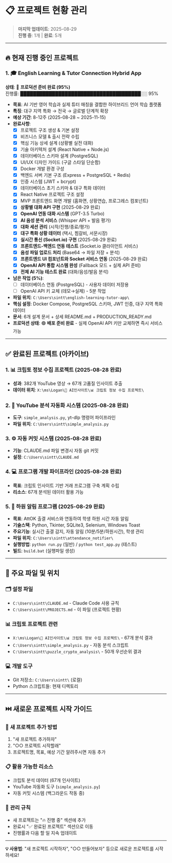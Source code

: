 # 📋 프로젝트 현황 관리

> **마지막 업데이트**: 2025-08-29  
> **진행 중**: 1개 | **완료**: 5개

---

## 🔥 현재 진행 중인 프로젝트

### 1. 🎓 English Learning & Tutor Connection Hybrid App
**상태**: 🎉 **프로덕션 준비 완료 (95%)**  
진행률: ██████████████████████████████████████░░ 95%
- **목표**: AI 기반 영어 학습과 실제 튜터 매칭을 결합한 하이브리드 언어 학습 플랫폼
- **특징**: 대구 지역 특화 → 전국 → 글로벌 단계적 확장
- **예상 기간**: 8-12주 (2025-08-28 ~ 2025-11-15)
- **완료사항**: 
  - [x] 프로젝트 구조 생성 & 기본 설정
  - [x] 비즈니스 모델 & 출시 전략 수립
  - [x] 핵심 기능 상세 설계 (상황별 실전 대화)
  - [x] 기술 아키텍처 설계 (React Native + Node.js)
  - [x] 데이터베이스 스키마 설계 (PostgreSQL)
  - [x] UI/UX 디자인 가이드 (구글 스타일 단순함)
  - [x] Docker 개발 환경 구성
  - [x] 백엔드 서버 기본 구조 (Express + PostgreSQL + Redis)
  - [x] 인증 시스템 (JWT + bcrypt)
  - [x] 데이터베이스 초기 스키마 & 대구 특화 데이터
  - [x] React Native 프로젝트 구조 설정
  - [x] MVP 프론트엔드 화면 개발 (홈화면, 상황연습, 프로그레스 컴포넌트)
  - [x] **상황별 대화 API 구현** (2025-08-29 완료)
  - [x] **OpenAI 연동 대화 시스템** (GPT-3.5 Turbo)
  - [x] **AI 음성 분석 서비스** (Whisper API + 발음 평가)
  - [x] **대화 세션 관리** (시작/진행/종료/평가)
  - [x] **대구 특화 상황 데이터** (택시, 찜갈비, 서문시장)
  - [x] **실시간 통신 (Socket.io) 구현** (2025-08-29 완료)
  - [x] **프론트엔드-백엔드 연동 테스트** (Socket.io 클라이언트 서비스)
  - [x] **음성 파일 업로드 처리** (Base64 → 파일 저장 + 분석)
  - [x] **프론트엔드 UI 컴포넌트와 Socket 서비스 연동** (2025-08-29 완료)
  - [x] **OpenAI API 통합 시스템 완성** (Fallback 모드 + 실제 API 준비)
  - [x] **전체 AI 기능 테스트 완료** (대화/음성/발음 분석)
- **남은 작업 (5%)**:
  - [ ] 데이터베이스 연동 (PostgreSQL) - 사용자 데이터 저장용
  - [ ] OpenAI API 키 교체 (데모→실제) - 5분 작업
- **파일 위치**: `C:\Users\sintt\english-learning-tutor-app\`
- **핵심 설정**: Docker Compose, PostgreSQL 스키마, JWT 인증, 대구 지역 특화 데이터
- **문서**: 6개 설계 문서 + 상세 README.md + PRODUCTION_READY.md
- **프로덕션 상태**: 🟢 **배포 준비 완료** - 실제 OpenAI API 키만 교체하면 즉시 서비스 가능

---

## ✅ 완료된 프로젝트 (아카이브)

### 1. 📊 크립토 정보 수집 프로젝트 (2025-08-28 완료)
- **성과**: 382개 YouTube 영상 → 67개 고품질 인사이트 추출
- **데이터 위치**: `X:\ms\Logan\🔗 AI인사이트\📊 크립토 정보 수집 프로젝트\`

### 2. 🔧 YouTube 분석 자동화 시스템 (2025-08-28 완료)  
- **도구**: `simple_analysis.py`, yt-dlp 명령어 파이프라인
- **파일 위치**: `C:\Users\sintt\simple_analysis.py`

### 3. ⚙️ 자동 커밋 시스템 (2025-08-28 완료)
- **기능**: CLAUDE.md 파일 변경시 자동 git 커밋
- **설정**: `C:\Users\sintt\CLAUDE.md`

### 4. 💻 프로그램 개발 파이프라인 (2025-08-28 완료)
- **목표**: 크립토 인사이트 기반 거래 프로그램 구축 계획 수립
- **리소스**: 67개 분석된 데이터 활용 가능

### 5. 🏫 하원 알림 프로그램 (2025-08-29 완료)
- **목표**: AttOK 출결 서비스와 연동하여 학생 하원 시간 자동 알림
- **기술스택**: Python, Tkinter, SQLite3, Selenium, Windows Toast
- **주요기능**: 실시간 출결 감지, 자동 알림 (10분/5분/하원시간), 학생 관리
- **파일 위치**: `C:\Users\sintt\attendance_notifier\`
- **실행방법**: `python run.py` (일반) / `python test_app.py` (테스트)
- **빌드**: `build.bat` (실행파일 생성)

---

## 📂 주요 파일 및 위치

### 🗂️ **설정 파일**
- `C:\Users\sintt\CLAUDE.md` - Claude Code 사용 규칙
- `C:\Users\sintt\PROJECTS.md` - 이 파일 (프로젝트 현황)

### 📊 **크립토 프로젝트 관련**
- `X:\ms\Logan\🔗 AI인사이트\📊 크립토 정보 수집 프로젝트\` - 67개 분석 결과
- `C:\Users\sintt\simple_analysis.py` - 자동 분석 스크립트
- `C:\Users\sintt\puzzle_crypto_analysis\` - 50개 우선순위 결과

### 💻 **개발 도구**
- Git 저장소: `C:\Users\sintt\` (로컬)
- Python 스크립트들: 현재 디렉토리

---

## ⏭️ 새로운 프로젝트 시작 가이드

### 🚀 **새 프로젝트 추가 방법**
1. "새 프로젝트 추가하자"
2. "○○ 프로젝트 시작할래"  
3. 프로젝트명, 목표, 예상 기간 알려주시면 자동 추가

### 📋 **활용 가능한 리소스**
- 크립토 분석 데이터 (67개 인사이트)
- YouTube 자동화 도구 (`simple_analysis.py`)
- 자동 커밋 시스템 (백그라운드 작동 중)

### 🔄 **관리 규칙**
- 새 프로젝트는 "🔥 진행 중" 섹션에 추가
- 완료시 "✅ 완료된 프로젝트" 섹션으로 이동
- 진행률과 다음 할 일 지속 업데이트

---

**💡 사용법**: "새 프로젝트 시작하자", "○○ 만들어보자" 등으로 새로운 프로젝트를 시작하세요!